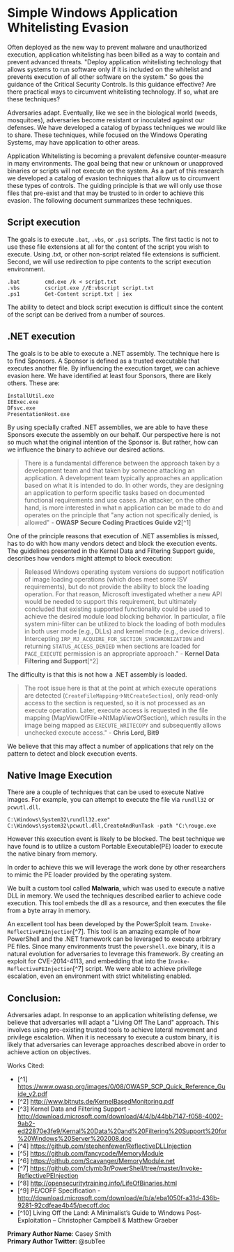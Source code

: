 # Simple Windows Application Whitelisting Evasion

Often deployed as the new way to prevent malware and unauthorized execution, application whitelisting has been billed as a way to contain and prevent advanced threats. "Deploy application whitelisting technology that allows systems to run software only if it is included on the whitelist and prevents execution of all other software on the system." So goes the guidance of the Critical Security Controls. Is this guidance effective? Are there practical ways to circumvent whitelisting technology. If so, what are these techniques?  

Adversaries adapt. Eventually, like we see in the biological world (weeds, mosquitoes), adversaries become resistant or inoculated against our defenses. We have developed a catalog of bypass techniques we would like to share. These techniques, while focused on the Windows Operating Systems, may have application to other areas.  

Application Whitelisting is becoming a prevalent defensive counter-measure in many environments.  The goal being that new or unknown or unapproved binaries or scripts will not execute on the system.  As a part of this research we developed a catalog of evasion techniques that allow us to circumvent these types of controls.  The guiding principle is that we will only use those files that pre-exist and that may be trusted to in order to achieve this evasion.  The following document summarizes these techniques.

## Script execution

The goals is to execute `.bat`, `.vbs`, or `.ps1` scripts.  The first tactic is not to use these file extensions at all for the content of the script you wish to execute. Using .txt, or other non-script related file extensions is sufficient.  Second, we will use redirection to pipe contents to the script execution environment.
 
    .bat        cmd.exe /k < script.txt  
    .vbs		cscript.exe //E:vbscript script.txt  
    .ps1		Get-Content script.txt | iex  

The ability to detect and block script execution is difficult since the content of the script can be derived from a number of sources.

## .NET execution

The goals is to be able to execute a .NET assembly. The technique here is to find Sponsors. A Sponsor is defined as a trusted executable that executes another file. By influencing the execution target, we can achieve evasion here. We have identified at least four Sponsors, there are likely others. These are:

    InstallUtil.exe
    IEExec.exe
    DFsvc.exe
    PresentationHost.exe

By using specially crafted .NET assemblies, we are able to have these Sponsors execute the assembly on our behalf.  Our perspective here is not so much what the original intention of the Sponsor is.  But rather, how can we influence the binary to achieve our desired actions.  

> There is a fundamental difference between the approach taken by a development team and that taken by someone attacking an application. A development team typically approaches an application based on what it is intended to do. In other words, they are designing an application to perform specific tasks based on documented functional requirements and use cases. An attacker, on the other hand, is more interested in what n application can be made to do and operates on the principle that "any action not specifically denied, is allowed" - **OWASP Secure Coding Practices Guide v2**[^1]

One of the principle reasons that execution of .NET assemblies is missed, has to do with how many vendors detect and block the execution events. The guidelines presented in the Kernel Data and Filtering Support guide, describes how vendors might attempt to block execution:  

> Released Windows operating system versions do support notification of image loading operations (which does meet some ISV requirements), but do not provide the ability to block the loading operation.  For that reason, Microsoft investigated whether a new API would be needed to support this requirement, but ultimately concluded that existing supported functionality could be used to achieve the desired module load blocking behavior.  In particular, a file system mini-filter can be utilized to block the loading of both modules in both user mode (e.g., DLLs) and kernel mode (e.g., device drivers).  Intercepting `IRP_MJ_ACQUIRE_FOR_SECTION_SYNCHRONIZATION` and returning `STATUS_ACCESS_DENIED` when sections are loaded for `PAGE_EXECUTE` permission is an appropriate approach." - **Kernel Data Filtering and Support**[^2]

The difficulty is that this is not how a .NET assembly is loaded.  

> The root issue here is that at the point at which execute operations are detected (`CreateFileMapping`->`NtCreateSection`), only read-only access to the section is requested, so it is not processed as an execute operation.  Later, execute access is requested in the file mapping (MapViewOfFile->NtMapViewOfSection), which results in the image being mapped as `EXECUTE_WRITECOPY` and subsequently allows unchecked execute access." - **Chris Lord, Bit9**

We believe that this may affect a number of applications that rely on the pattern to detect and block execution events.    

## Native Image Execution

There are a couple of techniques that can be used to execute Native images.  For example, you can attempt to execute the file via `rundll32` or `pcwutl.dll`.

    C:\Windows\System32\rundll32.exe" C:\Windows\system32\pcwutl.dll,CreateAndRunTask -path "C:\rouge.exe

However this execution event is likely to be blocked. The best technique we have found is to utilize a custom Portable Executable(PE) loader to execute the native binary from memory.  

In order to achieve this we will leverage the work done by other researchers to mimic the PE loader provided by the operating system.

We built a custom tool called **Malwaria**, which was used to execute a native DLL in memory.  We used the techniques described earlier to achieve code execution.  This tool embeds the dll as a resource, and then executes the file from a byte array in memory. 

An excellent tool has been developed by the PowerSploit team.  `Invoke-ReflectivePEInjection`[^7].  This tool is an amazing example of how PowerShell and the .NET framework can be leveraged to execute arbitrary PE files.  Since many environments trust the `powershell.exe` binary, it is a natural evolution for adversaries to leverage this framework.  By creating an exploit for CVE-2014-4113, and embedding that into the `Invoke-ReflectivePEInjection`[^7] script.  We were able to achieve privilege escalation, even an environment with strict whitelisting enabled.  

## Conclusion:

Adversaries adapt.  In response to an application whitelisting defense, we believe that adversaries will adapt a "Living Off The Land" approach.  This involves using pre-existing trusted tools to achieve lateral movement and privilege escalation.  When it is necessary to execute a custom binary, it is likely that adversaries can leverage approaches described above in order to achieve action on objectives.



Works Cited:  
* [^1] https://www.owasp.org/images/0/08/OWASP_SCP_Quick_Reference_Guide_v2.pdf  
* [^2] http://www.bitnuts.de/KernelBasedMonitoring.pdf  
* [^3] Kernel Data and Filtering Support   -http://download.microsoft.com/download/4/4/b/44bb7147-f058-4002-9ab2-ed22870e3fe9/Kernal%20Data%20and%20Filtering%20Support%20for%20Windows%20Server%202008.doc  
* [^4] https://github.com/stephenfewer/ReflectiveDLLInjection  
* [^5] https://github.com/fancycode/MemoryModule  
* [^6] https://github.com/Scavanger/MemoryModule.net  
* [^7] https://github.com/clymb3r/PowerShell/tree/master/Invoke-ReflectivePEInjection  
* [^8] http://opensecuritytraining.info/LifeOfBinaries.html  
* [^9] PE/COFF Specification - http://download.microsoft.com/download/e/b/a/eba1050f-a31d-436b-9281-92cdfeae4b45/pecoff.doc  
* [^10] Living Off the Land: A Minimalist’s Guide to Windows Post-Exploitation – Christopher Campbell & Matthew Graeber  


**Primary Author Name**: Casey Smith  	
**Primary Author Twitter**: @subTee

